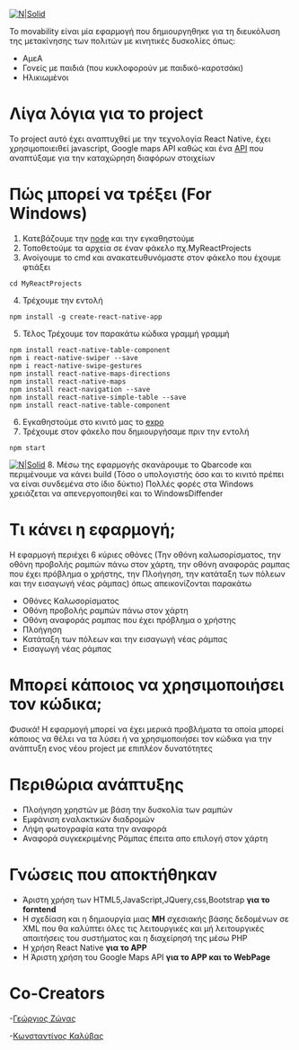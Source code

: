 [![N|Solid](https://zogasmybio.000webhostapp.com/Movability/sLogo.png)](https://zogasmybio.000webhostapp.com/Movability/)

Το movability είναι μία εφαρμογή που δημιουργηθηκε για τη διευκόλυση της μετακίνησης των πολιτών με κινητικές δυσκολίες όπως:
  - ΑμεΑ
  - Γονείς με παιδιά (που κυκλοφορούν με παιδικό-καροτσάκι)
  - Ηλικιωμένοι
# Λίγα λόγια για το project
Το project αυτό έχει αναπτυχθεί με την τεχνολογία React Native, έχει χρησιμοποιειθεί javascript, Google maps API καθώς και ένα [API](https://github.com/Crowdhackathon-SmartCity2/movability-webpage/tree/master/Desktop/gitporject/ReactAPI) που αναπτύξαμε για την καταχώρηση διαφόρων στοιχείων

# Πώς μπορεί να τρέξει (For Windows)

1. Κατεβάζουμε την [node](https://nodejs.org/en/download/) και την εγκαθηστούμε
2. Τοποθετούμε τα αρχεία σε έναν φάκελο πχ.MyReactProjects
3. Ανοίγουμε το cmd και ανακατευθυνόμαστε στον φάκελο που έχουμε φτιάξει
```
cd MyReactProjects
```
4. Τρέχουμε την εντολή 
```
npm install -g create-react-native-app
```
5. Τέλος Τρέχουμε τον παρακάτω κώδικα γραμμή γραμμή
```
npm install react-native-table-component
npm i react-native-swiper --save
npm i react-native-swipe-gestures
npm install react-native-maps-directions
npm install react-native-maps
npm install react-navigation --save
npm install react-native-simple-table --save
npm install react-native-table-component
```
6. Εγκαθηστούμε στο κινιτό μας το [expo](https://expo.io)
7. Τρέχουμε στον φάκελο που δημιουργήσαμε πριν την εντολή
```
npm start
```
[![N|Solid](https://user-images.githubusercontent.com/14971968/30291220-c6fdef38-96f7-11e7-98d3-3b5952f56bfd.png)](https://user-images.githubusercontent.com/14971968/30291220-c6fdef38-96f7-11e7-98d3-3b5952f56bfd.png)
8. Μέσω της εφαρμογής σκανάρουμε το Qbarcode και περιμένουμε να κάνει build (Τόσο ο υπολογιστής όσο και το κινιτό πρέπει να είναι συνδεμένα στο ίδιο δύκτιο)
Πολλές φορές στα Windows χρειάζεται να απενεργοποιηθεί και το WindowsDiffender

# Τι κάνει η εφαρμογή;
Η εφαρμογή περιέχει 6 κύριες οθόνες (Την οθόνη καλωσορίσματος, την οθόνη προβολής ραμπών πάνω στον χάρτη, την οθόνη αναφοράς ραμπας που έχει πρόβλημα ο χρήστης, την Πλοήγηση, την κατάταξη των πόλεων και την εισαγωγή νέας ράμπας) όπως απεικονίζονται παρακάτω
 - Oθόνες Kαλωσορίσματος
 - Οθόνη προβολής ραμπών πάνω στον χάρτη
 - Οθόνη αναφοράς ραμπας που έχει πρόβλημα ο χρήστης
 - Πλοήγηση
 - Κατάταξη των πόλεων και την εισαγωγή νέας ράμπας
 - Εισαγωγή νέας ράμπας

# Μπορεί κάποιος να χρησιμοποιήσει τον κώδικα;
Φυσικά! Η εφαρμογή μπορεί να έχει μερικά προβλήματα τα οποία μπορεί κάποιος να θέλει να τα λύσει ή να χρησιμοποιήσει τον κώδικα για την ανάπτυξη ενος νέου project με επιπλέον δυνατότητες

# Περιθώρια ανάπτυξης

- Πλοήγηση χρηστών με βάση την δυσκολία των ραμπών
- Εμφάνιση εναλακτικών διαδρομών
- Λήψη φωτογραφία κατα την αναφορά
- Αναφορά συγκεκριμένης Ράμπας έπειτα απο επιλογή στον χάρτη

# Γνώσεις που αποκτήθηκαν 
  - Άριστη χρήση των HTML5,JavaScript,JQuery,css,Bootstrap **για το forntend**
  - Η σχεδίαση και η δημιουργία μιας **ΜΗ** σχεσιακής βάσης δεδομένων σε XML που θα καλύπτει όλες τις λειτουργικές και μή λειτουργικές απαιτήσεις του συστήματος και η διαχείρησή της μέσω PHP
  - Η χρήση React Native **για το APP**
  - Η Άριστη χρήση του Google Maps API **για το APP και το WebPage**
  
# Co-Creators
  -[Γεώργιος Ζώγας](https://github.com/gzogas)
  
  -[Κωνσταντίνος Καλύβας](https://www.linkedin.com/in/konstantinos-kalivas-45552018a/)
